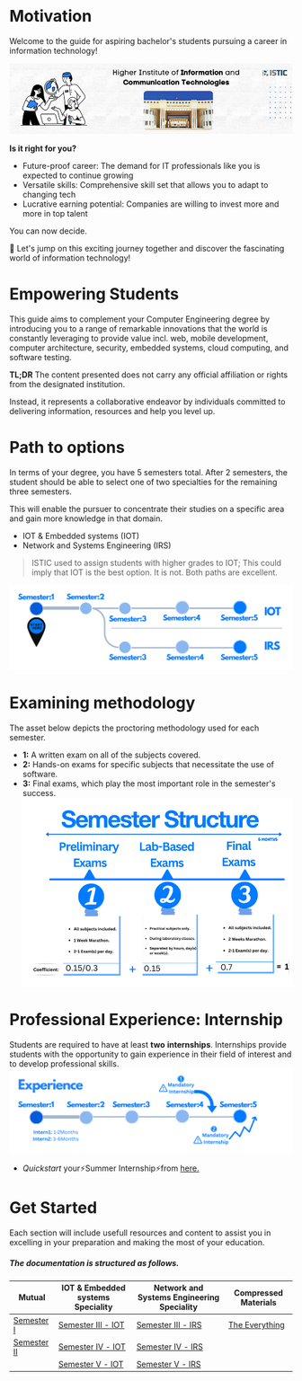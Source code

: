 <br>

# Motivation

Welcome to the guide for aspiring bachelor's students pursuing a career in information technology!

![THINKING ABOUT THE PERFECT DESIGN](images/welcome.png)

**Is it right for you?**
- Future-proof career: The demand for IT professionals like you is expected to continue growing
- Versatile skills: Comprehensive skill set that allows you to adapt to changing tech
- Lucrative earning potential: Companies are willing to invest more and more in top talent

You can now decide.

🎯 Let's jump on this exciting journey together and discover the fascinating world of information technology!




# Empowering Students
This guide aims to complement your Computer Engineering degree by introducing you to a range of remarkable innovations that the world is constantly leveraging to provide value incl.  web, mobile development, computer architecture, security, embedded systems, cloud computing, and software testing.

**TL;DR** The content presented does not carry any official affiliation or rights from the designated institution. 

Instead, it represents a collaborative endeavor by individuals committed to delivering information, resources and help you level up.







# Path to options
In terms of your degree, you have 5 semesters total. After 2 semesters, the student should be able to select one of two specialties for the remaining three semesters. 

This will enable the pursuer to concentrate their studies on a specific area and gain more knowledge in that domain.
- IOT & Embedded systems (IOT)
- Network and Systems Engineering (IRS)

> ISTIC used to assign students with higher grades to IOT; This could imply that IOT is the best option. It is not. Both paths are excellent.

![BRANCH_INSIGHT](images/edit0.png)

# Examining methodology
The asset below depicts the proctoring methodology used for each semester.
- **1:** A written exam on all of the subjects covered.
- **2:** Hands-on exams for specific subjects that necessitate the use of software.
- **3:** Final exams, which play the most important role in the semester's success.
![Photo of Semester](images/enstructure.png)

# Professional Experience: Internship
Students are required to have at least **two** **internships**. Internships provide students with the opportunity to gain experience in their field of interest and to develop professional skills. 
![Interns](images/intern.png)


- *Quickstart* your⚡Summer Internship⚡️from [here.](https://istic.computer-engineering.tech/#/intern)


# Get Started


Each section will include usefull resources and content to assist you in excelling in your preparation and making the most of your education.
##### The documentation is structured as follows.

| Mutual      | IOT & Embedded systems Speciality |Network and Systems Engineering Speciality |Compressed Materials|   
| ----------- | ----------- |----------- |----------- |
| [Semester Ⅰ](Semester1/1.md )|[Semester Ⅲ - IOT](Semester3-IOT/3.md)| [Semester Ⅲ - IRS](Semester3-IRS/3.md)|[The Everything](ISTIC_Materials.md)|
| [Semester Ⅱ](Semester2/2.md)        |[Semester Ⅳ - IOT](Semester4-IOT/4.md)| [Semester Ⅳ - IRS](Semester4-IRS/4.md) |
|         |[Semester Ⅴ - IOT](Semester5-IOT/5.md)| [Semester Ⅴ - IRS](Semester5-IRS/5.md) |



